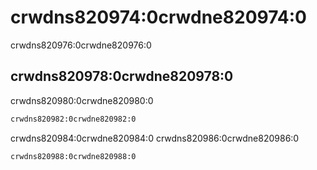 # crwdns820974:0crwdne820974:0

<p class="description">crwdns820976:0crwdne820976:0</p>

## crwdns820978:0crwdne820978:0

crwdns820980:0crwdne820980:0

```sh
crwdns820982:0crwdne820982:0
```

crwdns820984:0crwdne820984:0 crwdns820986:0crwdne820986:0

```sh
crwdns820988:0crwdne820988:0
```